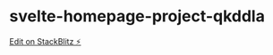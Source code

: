 # svelte-homepage-project-qkddla

[Edit on StackBlitz ⚡️](https://stackblitz.com/edit/svelte-homepage-project-qkddla)